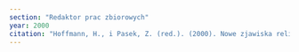 ```yaml
---
section: "Redaktor prac zbiorowych"
year: 2000
citation: "Hoffmann, H., i Pasek, Z. (red.). (2000). Nowe zjawiska religijne. Kraków: NOMOS."
---
```

